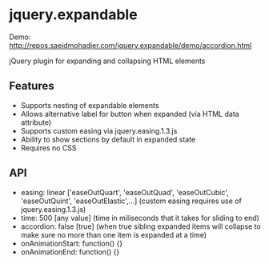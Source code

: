 jquery.expandable
=====================

Demo: http://repos.saeidmohadjer.com/jquery.expandable/demo/accordion.html

jQuery plugin for expanding and collapsing HTML elements

<h2>Features</h2>
<ul>
	<li>Supports nesting of expandable elements</li>
	<li>Allows alternative label for button when expanded (via HTML data attribute)</li>
	<li>Supports custom easing via jquery.easing.1.3.js</li>
	<li>Ability to show sections by default in expanded state</li>
	<li>Requires no CSS</li>
</ul>

<h2>API</h2>
<ul>
	<li>easing: linear ['easeOutQuart', 'easeOutQuad', 'easeOutCubic', 'easeOutQuint', 'easeOutElastic',...] (custom easing requires use of jquery.easing.1.3.js)</li>
	<li>time: 500 [any value] (time in miliseconds that it takes for sliding to end)</li>
	<li>accordion: false [true] (when true sibling expanded items will collapse to make sure no more than one item is expanded at a time)</li>
	<li>onAnimationStart: function() {} </li>
	<li>onAnimationEnd: function() {} </li>
</ul>
